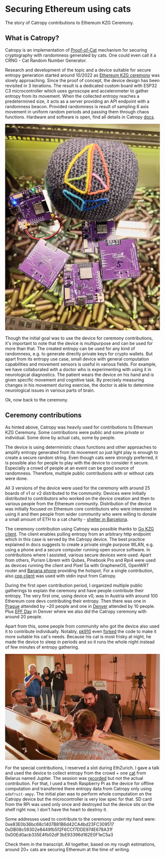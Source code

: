 # Securing Ethereum using cats

The story of Catropy contributions to Ethereum KZG Ceremony. 

## What is Catropy? 

Catropy is an implementation of [Proof-of-Cat](./proofofcat.pdf) mechanism for securing cryptography with randomness generated by cats. One could even call it a CRNG - Cat Random Number Generator. 

Research and development of the topic and a device suitable for secure entropy generation started around 10/2022 as [Ethereum KZG ceremony](https://github.com/ethereum/kzg-ceremony) was slowly approaching. Since the proof of concept, the device design has been revisited in 3 iterations. The result is a dedicated custom board with ESP32 C3 microcontroller which uses gyroscope and accelerometer to gather entropy from its movement. When the collected entropy reaches a predetermined size, it acts as a server providing an API endpoint with a randomness beacon. Provided randomness is result of sampling 6 axis movement in uniform random periods and passing them through chaos functions. Hardware and software is open, find all details in Catropy [docs](./docs.md). 

![image](./src/assets/catropy3.jpeg)

Though the initial goal was to use the device for ceremony contributions, it's important to note that the device is multipurpose and can be used for more than that. The created entropy can be used for any kind of randomness, e.g. to generate directly private keys for crypto wallets. But apart from its entropy use case, small device with general computation capabilities and movement sensors is useful in various fields. For example, we have collaborated with a doctor who is experimenting with using it in neurological diagnostics. The patient wears the device on his hand and is given specific movement and cognitive task. By precisely measuring changes in his movement during exercise, the doctor is able to determine neurological issues in various parts of brain.

Ok, now back to the ceremony. 

## Ceremony contributions

As hinted above, Catropy was heavily used for contributions to Ethereum KZG Ceremony. Some contributions were public and some private or individual. Some done by actual cats, some by people.

The device is using deterministic chaos functions and other approaches to amplify entropy generated from its movement so just light play is enough to create a secure random string. Even though cats were strongly preferred, it is possible also for people to play with the device to consider it secure. Especially a crowd of people at an event can be good source of randomness. Therefore, multiple public contributions with or without cats were done.

All 3 versions of the device were used for the ceremony with around 25 boards of v1 or v2 distributed to the community. Devices were initially distributed to contributors who worked on the device creation and then to various people from the Ethereum community. Distribution of the device was initially focused on Ethereum core contributors who were interested in using it and then people from wider community who were willing to donate a small amount of ETH to a cat charity - [shelter in Barcelona](https://www.eljardinetdelsgats.org). 

The ceremony contribution using Catropy was possible thanks to [Go KZG client](https://github.com/jsign/go-kzg-ceremony-client/). The client enables pulling entropy from an arbitrary http endpoint which in this case is served by the Catropy device. The best practice explained in docs suggests to create a private single purpose WLAN, e.g. using a phone and a secure computer running open source software. In contributions where I assisted, various secure devices were used. Apart from others, Purism Librem with Qubes, Pinebook Pro and Rpi4 were used as devices running the client and Pixel 5a with GrapheneOS, OpenWRT router and [Banana phone](https://sites.google.com/view/bananahackers/root/temporary-root) providing the hotspot. For a single contribution, also [cpp client](https://github.com/PatriceVignola/cpp-kzg-ceremony-client) was used with stdin input from Catropy.

During the first open contribution period, I organized multiple public gatherings to explain the ceremony and have people contribute their entropy. The very first one, using device v0, was in Austria with around 100 Ethereum core devs contributing their entropy. Then there was one in [Prague](https://twitter.com/TMIYChao/status/1627728244693733383) attended by ~20 people and one in [Denver](https://twitter.com/TMIYChao/status/1631385387901030401) attended by 10 people. Plus [EPF Day](https://www.youtube.com/watch?v=oF_BRlXMVNY) in Denver where we also did the Catropy ceremony with around 20 people. 

Apart from this, some people from community who got the device also used it to contribute individually. Notably, [pk910](https://twitter.com/_pk910_/status/1632706164231118848) even [forked](https://github.com/taxmeifyoucan/proof-of-cat/compare/master...pk910:proof-of-cat:master) the code to make it more suitable his cat's needs. Because his cat is most frisky at night, he made the device to sleep in periods and so it runs the whole night instead of few minutes of entropy gathering. 

![](./src/assets/catropy4.png)

For the special contributions, I reserved a slot during EthZurich. I gave a talk and used the device to collect entropy from the crowd + one [cat](https://twitter.com/0x_Ytocin/status/1647291053429456903) from Belarus named Jupiter. The session was [recorded](https://www.youtube.com/watch?v=Nqg8KdmP-_g) but not the actual contribution. For that, I used a fresh Raspberry Pi as the device for offline computation and transferred there entropy data from Catropy only using `adafruit-ampy`. The initial plan was to perform whole computation on the Catropy device but the microcontroller is very low spec for that. SD card from the RPi was used only once and destroyed but the device sits on the shelf right now, I don't have the heart to destroy it. 

Some addresses used to contribute to the ceremony under my hand were: 
0xe83E0b36bc68c1407B81B6d42CA4bd23FC309517
0xDB08c59302e8449fb5f2F6CCf7DDE974E678A31f
0xD0Ed0acb335E4fb02dF3bE93396d162E0F1eC5a3

Check them in the transcript. All together, based on my rough estimations, around 20+ cats are securing Ethereum at the time of writing. 
